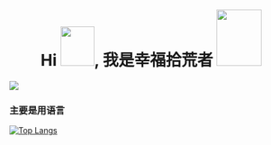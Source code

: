 <h1 align="center">Hi <img src="https://i.pinimg.com/originals/28/02/00/28020003d4a493c78d8202ba6c35f179.gif" width="60px" height="70px">, 我是幸福拾荒者
<img src = "https://timgsa.baidu.com/timg?image&quality=80&size=b9999_10000&sec=1595662517474&di=c1e017962d842176dc11b09c54fb0b51&imgtype=0&src=http%3A%2F%2F5b0988e595225.cdn.sohucs.com%2Fimages%2F20190627%2F86868b2ad664442384eed680bdbf686d.gif" width ="80px" height="100px"> </h1>
<p align ="left">
<img src="https://github-readme-stats.vercel.app/api?username=xflihaibo&show_icons=true&title_color=00ffff&text_color=33ff33&bg_color=333333&icon_color=ffff4d")
</p>

### 主要是用语言

[![Top Langs](https://github-readme-stats.vercel.app/api/top-langs/?username=xflihaibo)](https://github.com/anuraghazra/github-readme-stats)

<!--
[![ReadMe Card](https://github-readme-stats.vercel.app/api/pin/?username=xflihaibo&repo=docs)](https://github.com/xflihaibo/docs)

[![ReadMe Card](https://github-readme-stats.vercel.app/api/pin/?username=xflihaibo&repo=regexp)](https://github.com/xflihaibo/regexp) -->
